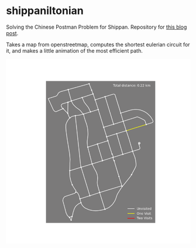 # shippaniltonian
Solving the Chinese Postman Problem for Shippan. Repository for [this blog post](https://jschless.github.io/posts/chinese-postman-problem-irl/). 

Takes a map from openstreetmap, computes the shortest eulerian circuit for it, and makes a little animation of the most efficient path.

![fun gif](animation.gif)
